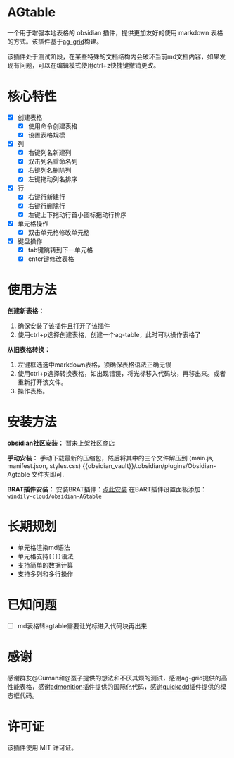# AGtable

一个用于增强本地表格的 obsidian 插件，提供更加友好的使用 markdown 表格的方式。该插件基于[ag-grid](https://github.com/ag-grid/ag-grid)构建。

该插件处于测试阶段，在某些特殊的文档结构内会破环当前md文档内容，如果发现有问题，可以在编辑模式使用ctrl+z快捷键撤销更改。

# 核心特性

- [x] 创建表格
  - [x] 使用命令创建表格
  - [x] 设置表格规模
- [x] 列
  - [x] 右键列名新建列
  - [x] 双击列名重命名列
  - [x] 右键列名删除列
  - [x] 左键拖动列名排序
- [x] 行
  - [x] 右键行新建行
  - [x] 右键行删除行
  - [x] 左键上下拖动行首小图标拖动行排序
- [x] 单元格操作
  - [x] 双击单元格修改单元格
- [x] 键盘操作
  - [x] tab键跳转到下一单元格
  - [x] enter键修改表格

# 使用方法

**创建新表格：**
1. 确保安装了该插件且打开了该插件
2. 使用ctrl+p选择创建表格，创建一个ag-table，此时可以操作表格了

**从旧表格转换：**
1. 左键框选选中markdown表格，须确保表格语法正确无误
2. 使用ctrl+p选择转换表格，如出现错误，将光标移入代码块，再移出来。或者重新打开该文件。
3. 操作表格。

# 安装方法

**obsidian社区安装：**
暂未上架社区商店

**手动安装：**
手动下载最新的压缩包，然后将其中的三个文件解压到 (main.js, manifest.json, styles.css) {{obsidian_vault}}/.obsidian/plugins/Obsidian-Agtable 文件夹即可.

**BRAT插件安装：**
安装BRAT插件：[点此安装](https://github.com/TfTHacker/obsidian42-brat)
在BART插件设置面板添加：`windily-cloud/obsidian-AGtable`

# 长期规划

- 单元格渲染md语法
- 单元格支持`[[]]`语法
- 支持简单的数据计算
- 支持多列和多行操作

# 已知问题

- [ ] md表格转agtable需要让光标进入代码块再出来

# 感谢
感谢群友@Cuman和@蚕子提供的想法和不厌其烦的测试，感谢ag-grid提供的高性能表格，感谢[admonition](https://github.com/valentine195/obsidian-admonition)插件提供的国际化代码，感谢[quickadd](https://github.com/chhoumann/quickadd)插件提供的模态框代码。

# 许可证

该插件使用 MIT 许可证。
